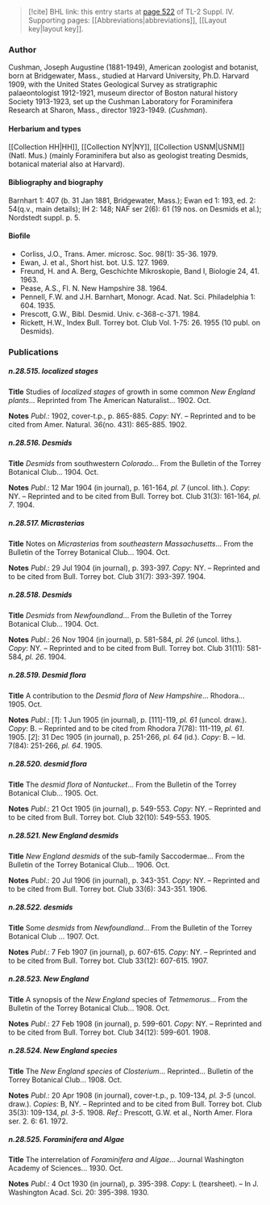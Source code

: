 > [!cite] BHL link: this entry starts at [page 522](https://www.biodiversitylibrary.org/item/103860#page/532/mode/1up) of TL-2 Suppl. IV.
> Supporting pages: [[Abbreviations|abbreviations]], [[Layout key|layout key]].

### Author

Cushman, Joseph Augustine (1881-1949), American zoologist and botanist, born at Bridgewater, Mass., studied at Harvard University, Ph.D. Harvard 1909, with the United States Geological Survey as stratigraphic palaeontologist 1912-1921, museum director of Boston natural history Society 1913-1923, set up the Cushman Laboratory for Foraminifera Research at Sharon, Mass., director 1923-1949. (*Cushman*).

#### Herbarium and types

[[Collection HH|HH]], [[Collection NY|NY]], [[Collection USNM|USNM]] (Natl. Mus.) (mainly Foraminifera but also as geologist treating Desmids, botanical material also at Harvard).

#### Bibliography and biography

Barnhart 1: 407 (b. 31 Jan 1881, Bridgewater, Mass.); Ewan ed 1: 193, ed. 2: 54(q.v., main details); IH 2: 148; NAF ser 2(6): 61 (19 nos. on Desmids et al.); Nordstedt suppl. p. 5.

#### Biofile

- Corliss, J.O., Trans. Amer. microsc. Soc. 98(1): 35-36. 1979.
- Ewan, J. et al., Short hist. bot. U.S. 127. 1969.
- Freund, H. and A. Berg, Geschichte Mikroskopie, Band I, Biologie 24, 41. 1963.
- Pease, A.S., Fl. N. New Hampshire 38. 1964.
- Pennell, F.W. and J.H. Barnhart, Monogr. Acad. Nat. Sci. Philadelphia 1: 604. 1935.
- Prescott, G.W., Bibl. Desmid. Univ. c-368-c-371. 1984.
- Rickett, H.W., Index Bull. Torrey bot. Club Vol. 1-75: 26. 1955 (10 publ. on Desmids).

### Publications

##### n.28.515. localized stages

**Title**
Studies of *localized stages* of growth in some common *New England plants*... Reprinted from The American Naturalist... 1902. Oct.

**Notes**
*Publ*.: 1902, cover-t.p., p. 865-885. *Copy*: NY. – Reprinted and to be cited from Amer. Natural. 36(no. 431): 865-885. 1902.

##### n.28.516. Desmids

**Title**
*Desmids* from southwestern *Colorado*... From the Bulletin of the Torrey Botanical Club... 1904. Oct.

**Notes**
*Publ*.: 12 Mar 1904 (in journal), p. 161-164, *pl. 7* (uncol. lith.). *Copy*: NY. – Reprinted and to be cited from Bull. Torrey bot. Club 31(3): 161-164, *pl. 7*. 1904.

##### n.28.517. Micrasterias

**Title**
Notes on *Micrasterias* from *southeastern Massachusetts*... From the Bulletin of the Torrey Botanical Club... 1904. Oct.

**Notes**
*Publ*.: 29 Jul 1904 (in journal), p. 393-397. *Copy*: NY. – Reprinted and to be cited from Bull. Torrey bot. Club 31(7): 393-397. 1904.

##### n.28.518. Desmids

**Title**
*Desmids* from *Newfoundland*... From the Bulletin of the Torrey Botanical Club... 1904. Oct.

**Notes**
*Publ*.: 26 Nov 1904 (in journal), p. 581-584, *pl. 26* (uncol. liths.). *Copy*: NY. – Reprinted and to be cited from Bull. Torrey bot. Club 31(11): 581-584, *pl. 26*. 1904.

##### n.28.519. Desmid flora

**Title**
A contribution to the *Desmid flora* of *New Hampshire*... Rhodora... 1905. Oct.

**Notes**
*Publ*.: \[*1*\]: 1 Jun 1905 (in journal), p. \[111\]-119, *pl. 61* (uncol. draw.). *Copy*: B. – Reprinted and to be cited from Rhodora 7(78): 111-119, *pl. 61*. 1905.
\[*2*\]: 31 Dec 1905 (in journal), p. 251-266, *pl. 64* (id.). *Copy*: B. – Id. 7(84): 251-266, *pl. 64*. 1905.

##### n.28.520. desmid flora

**Title**
The *desmid flora* of *Nantucket*... From the Bulletin of the Torrey Botanical Club... 1905. Oct.

**Notes**
*Publ*.: 21 Oct 1905 (in journal), p. 549-553. *Copy*: NY. – Reprinted and to be cited from Bull. Torrey bot. Club 32(10): 549-553. 1905.

##### n.28.521. New England desmids

**Title**
*New England desmids* of the sub-family Saccodermae... From the Bulletin of the Torrey Botanical Club... 1906. Oct.

**Notes**
*Publ*.: 20 Jul 1906 (in journal), p. 343-351. *Copy*: NY. – Reprinted and to be cited from Bull. Torrey bot. Club 33(6): 343-351. 1906.

##### n.28.522. desmids

**Title**
Some *desmids* from *Newfoundland*... From the Bulletin of the Torrey Botanical Club ... 1907. Oct.

**Notes**
*Publ*.: 7 Feb 1907 (in journal), p. 607-615. *Copy*: NY. – Reprinted and to be cited from Bull. Torrey bot. Club 33(12): 607-615. 1907.

##### n.28.523. New England

**Title**
A synopsis of the *New England* species of *Tetmemorus*... From the Bulletin of the Torrey Botanical Club... 1908. Oct.

**Notes**
*Publ*.: 27 Feb 1908 (in journal), p. 599-601. *Copy*: NY. – Reprinted and to be cited from Bull. Torrey bot. Club 34(12): 599-601. 1908.

##### n.28.524. New England species

**Title**
The *New England species* of *Closterium*... Reprinted... Bulletin of the Torrey Botanical Club... 1908. Oct.

**Notes**
*Publ*.: 20 Apr 1908 (in journal), cover-t.p., p. 109-134, *pl. 3-5* (uncol. draw.). *Copies*: B, NY. – Reprinted and to be cited from Bull. Torrey bot. Club 35(3): 109-134, *pl. 3-5*. 1908.
*Ref*.: Prescott, G.W. et al., North Amer. Flora ser. 2. 6: 61. 1972.

##### n.28.525. Foraminifera and Algae

**Title**
The interrelation of *Foraminifera and Algae*... Journal Washington Academy of Sciences... 1930. Oct.

**Notes**
*Publ*.: 4 Oct 1930 (in journal), p. 395-398. *Copy*: L (tearsheet). – In J. Washington Acad. Sci. 20: 395-398. 1930.


